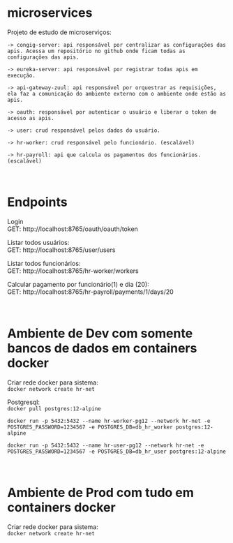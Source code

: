 # microservices

Projeto de estudo de microserviços:  
    
    -> congig-server: api responsável por centralizar as configurações das apis. Acessa um repositório no github onde ficam todas as configurações das apis.  
    
    -> eureka-server: api responsável por registrar todas apis em execução.

    -> api-gateway-zuul: api responsável por orquestrar as requisições, ela faz a comunicação do ambiente externo com o ambiente onde estão as apis.

    -> oauth: responsável por autenticar o usuário e liberar o token de acesso as apis.

    -> user: crud responsável pelos dados do usuário.

    -> hr-worker: crud responsável pelo funcionário. (escalável)

    -> hr-payroll: api que calcula os pagamentos dos funcionários. (escalável)  
  
  </br>  
  
 # Endpoints

Login  
GET: http://localhost:8765/oauth/oauth/token  

Listar todos usuários:  
GET: http://localhost:8765/user/users  

Listar todos funcionários:  
GET: http://localhost:8765/hr-worker/workers

Calcular pagamento por funcionário(1) e dia (20):  
GET: http://localhost:8765/hr-payroll/payments/1/days/20  

 </br> 

 # Ambiente de Dev com somente bancos de dados em containers docker

Criar rede docker para sistema:  
```docker network create hr-net```  

Postgresql:  
```docker pull postgres:12-alpine```

```docker run -p 5432:5432 --name hr-worker-pg12 --network hr-net -e POSTGRES_PASSWORD=1234567 -e POSTGRES_DB=db_hr_worker postgres:12-alpine```

```docker run -p 5432:5432 --name hr-user-pg12 --network hr-net -e POSTGRES_PASSWORD=1234567 -e POSTGRES_DB=db_hr_user postgres:12-alpine```

</br> 

# Ambiente de Prod com tudo em containers docker

Criar rede docker para sistema:  
```docker network create hr-net```  